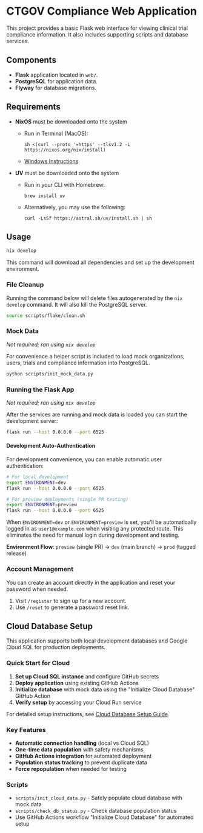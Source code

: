 # CTGOV Compliance Web Application

This project provides a basic Flask web interface for viewing clinical
trial compliance information. It also includes supporting scripts and
database services.

## Components

- **Flask** application located in `web/`.
- **PostgreSQL** for application data.
- **Flyway** for database migrations.

## Requirements

- **NixOS** must be downloaded onto the system
  - Run in Terminal (MacOS):

    ```{bash}
    sh <(curl --proto '=https' --tlsv1.2 -L https://nixos.org/nix/install)
    ```

  - [Windows Instructions](https://nixos.org/download/#nix-install-windows)
- **UV** must be downloaded onto the system
  - Run in your CLI with Homebrew:

    ```{bash}
    brew install uv
    ```

  - Alternatively, you may use the following:

    ```{bash}
    curl -LsSf https://astral.sh/uv/install.sh | sh
    ```

## Usage

```bash
nix develop
```

This command will download all dependencies and set up the development environment.

### File Cleanup

Running the command below will delete files autogenerated by the `nix develop` command. It will also kill the PostgreSQL server.

```bash
source scripts/flake/clean.sh
```

### Mock Data

_Not required; ran using `nix develop`_

For convenience a helper script is included to load mock organizations,
users, trials and compliance information into PostgreSQL.

```bash
python scripts/init_mock_data.py
```

### Running the Flask App

_Not required; ran using `nix develop`_

After the services are running and mock data is loaded you can start the
development server:

```bash
flask run --host 0.0.0.0 --port 6525
```

#### Development Auto-Authentication

For development convenience, you can enable automatic user authentication:

```bash
# For local development
export ENVIRONMENT=dev
flask run --host 0.0.0.0 --port 6525

# For preview deployments (single PR testing)
export ENVIRONMENT=preview
flask run --host 0.0.0.0 --port 6525
```

When `ENVIRONMENT=dev` or `ENVIRONMENT=preview` is set, you'll be automatically logged in as `user1@example.com` when visiting any protected route. This eliminates the need for manual login during development and testing.

**Environment Flow**: `preview` (single PR) → `dev` (main branch) → `prod` (tagged release)

### Account Management

You can create an account directly in the application and reset your password when needed.

1. Visit `/register` to sign up for a new account.
2. Use `/reset` to generate a password reset link.

## Cloud Database Setup

This application supports both local development databases and Google Cloud SQL for production deployments.

### Quick Start for Cloud

1. **Set up Cloud SQL instance** and configure GitHub secrets
2. **Deploy application** using existing GitHub Actions
3. **Initialize database** with mock data using the "Initialize Cloud Database" GitHub Action
4. **Verify setup** by accessing your Cloud Run service

For detailed setup instructions, see [Cloud Database Setup Guide](docs/CLOUD_DATABASE_SETUP.md).

### Key Features

- **Automatic connection handling** (local vs Cloud SQL)
- **One-time data population** with safety mechanisms
- **GitHub Actions integration** for automated deployment
- **Population status tracking** to prevent duplicate data
- **Force repopulation** when needed for testing

### Scripts

- `scripts/init_cloud_data.py` - Safely populate cloud database with mock data
- `scripts/check_db_status.py` - Check database population status
- Use GitHub Actions workflow "Initialize Cloud Database" for automated setup
